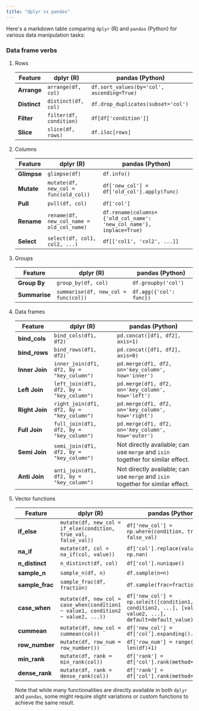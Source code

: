```yaml
---
title: "dplyr vs pandas"
---
```


Here's a markdown table comparing `dplyr` (R) and `pandas` (Python) for various data manipulation tasks:

### Data frame verbs

1. Rows

    | Feature                 | dplyr (R)                                        | pandas (Python)                                 |
    |-------------------------|--------------------------------------------------|-----------------------------------------------|
    | **Arrange**             | `arrange(df, col)`                               | `df.sort_values(by='col', ascending=True)`    |
    | **Distinct**            | `distinct(df, col)`                              | `df.drop_duplicates(subset='col')`           |
    | **Filter**              | `filter(df, condition)`                          | `df[df['condition']]`                        |
    | **Slice**               | `slice(df, rows)`                                | `df.iloc[rows]`                              |    

2. Columns    

    | Feature                 | dplyr (R)                                        | pandas (Python)                                 |
    |-------------------------|--------------------------------------------------|-----------------------------------------------|
    | **Glimpse**             | `glimpse(df)`                                   | `df.info()`                                  |
    | **Mutate**              | `mutate(df, new_col = func(old_col))`           | `df['new_col'] = df['old_col'].apply(func)`  |
    | **Pull**                | `pull(df, col)`                                 | `df['col']`                                  |
    | **Rename**              | `rename(df, new_col_name = old_col_name)`       | `df.rename(columns={'old_col_name': 'new_col_name'}, inplace=True)` |
    | **Select**              | `select(df, col1, col2, ...)`                   | `df[['col1', 'col2', ...]]`                  |

3. Groups

    | Feature                 | dplyr (R)                                        | pandas (Python)                                 |
    |-------------------------|--------------------------------------------------|-----------------------------------------------|
    | **Group By**            | `group_by(df, col)`                             | `df.groupby('col')`                          |
    | **Summarise**           | `summarise(df, new_col = func(col))`            | `df.agg({'col': func})`                      |

4. Data frames

    | Feature                 | dplyr (R)                                        | pandas (Python)                                 |
    |-------------------------|--------------------------------------------------|-----------------------------------------------|
    | **bind_cols**           | `bind_cols(df1, df2)`                           | `pd.concat([df1, df2], axis=1)`              |
    | **bind_rows**           | `bind_rows(df1, df2)`                           | `pd.concat([df1, df2], axis=0)`              |
    | **Inner Join**          | `inner_join(df1, df2, by = "key_column")`       | `pd.merge(df1, df2, on='key_column', how='inner')` |
    | **Left Join**           | `left_join(df1, df2, by = "key_column")`        | `pd.merge(df1, df2, on='key_column', how='left')`  |
    | **Right Join**          | `right_join(df1, df2, by = "key_column")`       | `pd.merge(df1, df2, on='key_column', how='right')` |
    | **Full Join**           | `full_join(df1, df2, by = "key_column")`        | `pd.merge(df1, df2, on='key_column', how='outer')` |
    | **Semi Join**           | `semi_join(df1, df2, by = "key_column")`        | Not directly available; can use `merge` and `isin` together for similar effect. |
    | **Anti Join**           | `anti_join(df1, df2, by = "key_column")`        | Not directly available; can use `merge` and `isin` together for similar effect. |
    
5. Vector functions

    | Feature                 | dplyr (R)                                        | pandas (Python)                                 |
    |-------------------------|--------------------------------------------------|-----------------------------------------------|
    | **if_else**             | `mutate(df, new_col = if_else(condition, true_val, false_val))` | `df['new_col'] = np.where(condition, true_val, false_val)` |
    | **na_if**               | `mutate(df, col = na_if(col, value))`           | `df['col'].replace(value, np.nan)`          |
    | **n_distinct**          | `n_distinct(df, col)`                           | `df['col'].nunique()`                        |
    | **sample_n**            | `sample_n(df, n)`                               | `df.sample(n=n)`                            |
    | **sample_frac**         | `sample_frac(df, fraction)`                     | `df.sample(frac=fraction)`                   |
    | **case_when**           | `mutate(df, new_col = case_when(condition1 ~ value1, condition2 ~ value2, ...))` | `df['new_col'] = np.select([condition1, condition2, ...], [value1, value2, ...], default=default_value)` |
    | **cummean**             | `mutate(df, new_col = cummean(col))`            | `df['new_col'] = df['col'].expanding().mean()` |
    | **row_number**          | `mutate(df, row_num = row_number())`            | `df['row_num'] = range(1, len(df)+1)`        |
    | **min_rank**            | `mutate(df, rank = min_rank(col))`              | `df['rank'] = df['col'].rank(method='min')`  |
    | **dense_rank**          | `mutate(df, rank = dense_rank(col))`            | `df['rank'] = df['col'].rank(method='dense')`|

    Note that while many functionalities are directly available in both `dplyr` and `pandas`, some might require slight variations or custom functions to achieve the same result.
